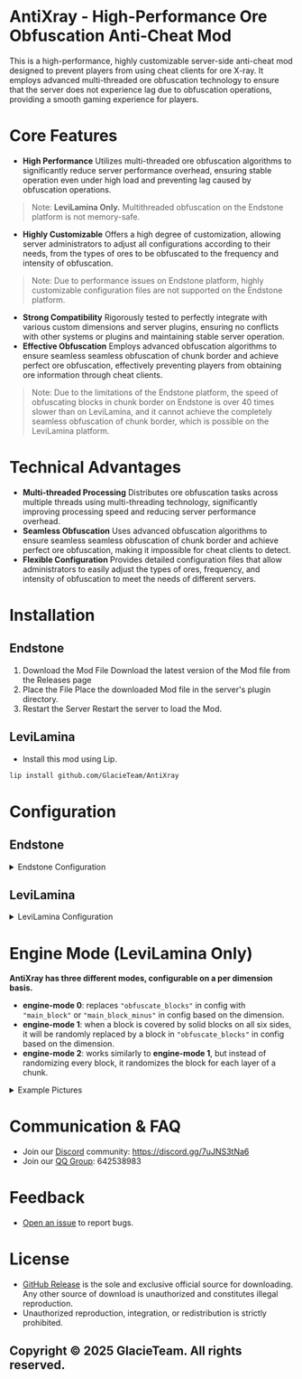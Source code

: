 # AntiXray - High-Performance Ore Obfuscation Anti-Cheat Mod
This is a high-performance, highly customizable server-side anti-cheat mod designed to prevent players from using cheat clients for ore X-ray. It employs advanced multi-threaded ore obfuscation technology to ensure that the server does not experience lag due to obfuscation operations, providing a smooth gaming experience for players.

# Core Features
- **High Performance** Utilizes multi-threaded ore obfuscation algorithms to significantly reduce server performance overhead, ensuring stable operation even under high load and preventing lag caused by obfuscation operations.  
> Note: **LeviLamina Only.** Multithreaded obfuscation on the Endstone platform is not memory-safe.
- **Highly Customizable** Offers a high degree of customization, allowing server administrators to adjust all configurations according to their needs, from the types of ores to be obfuscated to the frequency and intensity of obfuscation.
> Note: Due to performance issues on Endstone platform, highly customizable configuration files are not supported on the Endstone platform.
- **Strong Compatibility** Rigorously tested to perfectly integrate with various custom dimensions and server plugins, ensuring no conflicts with other systems or plugins and maintaining stable server operation.  
- **Effective Obfuscation** Employs advanced obfuscation algorithms to ensure seamless seamless obfuscation of chunk border and achieve perfect ore obfuscation, effectively preventing players from obtaining ore information through cheat clients.
> Note: Due to the limitations of the Endstone platform, the speed of obfuscating blocks in chunk border on Endstone is over 40 times slower than on LeviLamina, and it cannot achieve the completely seamless obfuscation of chunk border, which is possible on the LeviLamina platform.

# Technical Advantages
- **Multi-threaded Processing** Distributes ore obfuscation tasks across multiple threads using multi-threading technology, significantly improving processing speed and reducing server performance overhead.  
- **Seamless Obfuscation** Uses advanced obfuscation algorithms to ensure seamless seamless obfuscation of chunk border and achieve perfect ore obfuscation, making it impossible for cheat clients to detect.  
- **Flexible Configuration** Provides detailed configuration files that allow administrators to easily adjust the types of ores, frequency, and intensity of obfuscation to meet the needs of different servers.

# Installation
## Endstone
1. Download the Mod File Download the latest version of the Mod file from the Releases page
2. Place the File Place the downloaded Mod file in the server's plugin directory.
3. Restart the Server Restart the server to load the Mod.
## LeviLamina
- Install this mod using Lip.
```bash
lip install github.com/GlacieTeam/AntiXray
```

# Configuration
## Endstone
<details>
  <summary>Endstone Configuration</summary>

```json
{
    "obfuscate_border": false  // whether obfuscate chunck border, this will incur an additional performance overhead of 3-4 times.
}
```
</details>

## LeviLamina
<details>
  <summary>LeviLamina Configuration</summary>

```json
{
    "version": 0,  // config version, do NOT modify it 
    "max_threads": 4,  // The max number of threads used by the ore obfuscation engine, setting it to 0 means using the number of physical threads.
    "dimensions": {  // dimension config, you can also add custom dimensions
        "minecraft:nether": {
            "enable": true,    // enable obfuscation
            "engine_mode": 1,  // obfuscation engine mode, see engine mode for more details
            "max_height": 128,  // obfuscation max block y hight, must be a multiple of 16
            "update_radius": 2,  // update block radius, set it too large may cause performance issues.
            "obfuscate_blocks": [  // if you are using engine mode 0, these are blocks will hide, else are fake ores will send to clients.
                "minecraft:ancient_debris",
                "minecraft:nether_gold_ore",
                "minecraft:quartz_ore"
            ],
            "main_block": "minecraft:netherrack"  // optional. This will only be used in engine mode 0, will send ture ores as main block.
        },
        "minecraft:overworld": {
            "enable": true,
            "engine_mode": 2,
            "max_height": 256,
            "update_radius": 2,
            "obfuscate_blocks": [
                "minecraft:coal_ore",
                "minecraft:copper_ore",
                "minecraft:deepslate_coal_ore",
                "minecraft:deepslate_copper_ore",
                "minecraft:deepslate_diamond_ore",
                "minecraft:deepslate_emerald_ore",
                "minecraft:deepslate_gold_ore",
                "minecraft:deepslate_iron_ore",
                "minecraft:deepslate_lapis_ore",
                "minecraft:deepslate_redstone_ore",
                "minecraft:diamond_ore",
                "minecraft:emerald_ore",
                "minecraft:gold_ore",
                "minecraft:iron_ore",
                "minecraft:lapis_ore",
                "minecraft:raw_copper_block",
                "minecraft:raw_iron_block",
                "minecraft:redstone_ore"
            ],
            "main_block": "minecraft:stone",
            "main_block_minus": "minecraft:deepslate"   // optional. This will only be used in engine mode 0, will send ture ores as main block when block y is minus.
        }
        // You can also add custom dimensions here
    }
}
```
</details>

# Engine Mode (LeviLamina Only)
**AntiXray has three different modes, configurable on a per dimension basis.**
- **engine-mode 0**: replaces `"obfuscate_blocks"` in config with `"main_block"` or `"main_block_minus"` in config based on the dimension.
- **engine-mode 1**: when a block is covered by solid blocks on all six sides, it will be randomly replaced by a block in `"obfuscate_blocks"` in config based on the dimension. 
- **engine-mode 2**: works similarly to **engine-mode 1**, but instead of randomizing every block, it randomizes the block for each layer of a chunk.

<details>
  <summary>Example Pictures</summary>

TODO

</details>

# Communication & FAQ
- Join our [Discord](https://discord.gg/7uJNS3tNa6) community: https://discord.gg/7uJNS3tNa6
- Join our [QQ Group](https://qm.qq.com/q/1yn1ZHEoyY): 642538983

# Feedback
- [Open an issue](https://github.com/GlacieTeam/AntiXray/issues) to report bugs.

# License
- [GitHub Release](https://github.com/GlacieTeam/AntiXray/releases) is the sole and exclusive official source for downloading. Any other source of download is unauthorized and constitutes illegal reproduction. 
- Unauthorized reproduction, integration, or redistribution is strictly prohibited.

## Copyright © 2025 GlacieTeam. All rights reserved.
